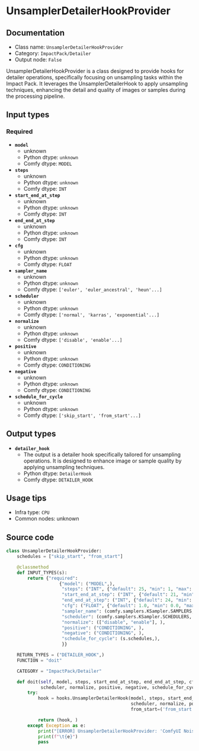 # UnsamplerDetailerHookProvider
## Documentation
- Class name: `UnsamplerDetailerHookProvider`
- Category: `ImpactPack/Detailer`
- Output node: `False`

UnsamplerDetailerHookProvider is a class designed to provide hooks for detailer operations, specifically focusing on unsampling tasks within the Impact Pack. It leverages the UnsamplerDetailerHook to apply unsampling techniques, enhancing the detail and quality of images or samples during the processing pipeline.
## Input types
### Required
- **`model`**
    - unknown
    - Python dtype: `unknown`
    - Comfy dtype: `MODEL`
- **`steps`**
    - unknown
    - Python dtype: `unknown`
    - Comfy dtype: `INT`
- **`start_end_at_step`**
    - unknown
    - Python dtype: `unknown`
    - Comfy dtype: `INT`
- **`end_end_at_step`**
    - unknown
    - Python dtype: `unknown`
    - Comfy dtype: `INT`
- **`cfg`**
    - unknown
    - Python dtype: `unknown`
    - Comfy dtype: `FLOAT`
- **`sampler_name`**
    - unknown
    - Python dtype: `unknown`
    - Comfy dtype: `['euler', 'euler_ancestral', 'heun'...]`
- **`scheduler`**
    - unknown
    - Python dtype: `unknown`
    - Comfy dtype: `['normal', 'karras', 'exponential'...]`
- **`normalize`**
    - unknown
    - Python dtype: `unknown`
    - Comfy dtype: `['disable', 'enable'...]`
- **`positive`**
    - unknown
    - Python dtype: `unknown`
    - Comfy dtype: `CONDITIONING`
- **`negative`**
    - unknown
    - Python dtype: `unknown`
    - Comfy dtype: `CONDITIONING`
- **`schedule_for_cycle`**
    - unknown
    - Python dtype: `unknown`
    - Comfy dtype: `['skip_start', 'from_start'...]`
## Output types
- **`detailer_hook`**
    - The output is a detailer hook specifically tailored for unsampling operations. It is designed to enhance image or sample quality by applying unsampling techniques.
    - Python dtype: `DetailerHook`
    - Comfy dtype: `DETAILER_HOOK`
## Usage tips
- Infra type: `CPU`
- Common nodes: unknown


## Source code
```python
class UnsamplerDetailerHookProvider:
    schedules = ["skip_start", "from_start"]

    @classmethod
    def INPUT_TYPES(s):
        return {"required":
                    {"model": ("MODEL",),
                     "steps": ("INT", {"default": 25, "min": 1, "max": 10000}),
                     "start_end_at_step": ("INT", {"default": 21, "min": 0, "max": 10000}),
                     "end_end_at_step": ("INT", {"default": 24, "min": 0, "max": 10000}),
                     "cfg": ("FLOAT", {"default": 1.0, "min": 0.0, "max": 100.0}),
                     "sampler_name": (comfy.samplers.KSampler.SAMPLERS, ),
                     "scheduler": (comfy.samplers.KSampler.SCHEDULERS, ),
                     "normalize": (["disable", "enable"], ),
                     "positive": ("CONDITIONING", ),
                     "negative": ("CONDITIONING", ),
                     "schedule_for_cycle": (s.schedules,),
                     }}

    RETURN_TYPES = ("DETAILER_HOOK",)
    FUNCTION = "doit"

    CATEGORY = "ImpactPack/Detailer"

    def doit(self, model, steps, start_end_at_step, end_end_at_step, cfg, sampler_name,
             scheduler, normalize, positive, negative, schedule_for_cycle):
        try:
            hook = hooks.UnsamplerDetailerHook(model, steps, start_end_at_step, end_end_at_step, cfg, sampler_name,
                                               scheduler, normalize, positive, negative,
                                               from_start=('from_start' in schedule_for_cycle))

            return (hook, )
        except Exception as e:
            print("[ERROR] UnsamplerDetailerHookProvider: 'ComfyUI Noise' custom node isn't installed. You must install 'BlenderNeko/ComfyUI Noise' extension to use this node.")
            print(f"\t{e}")
            pass

```
